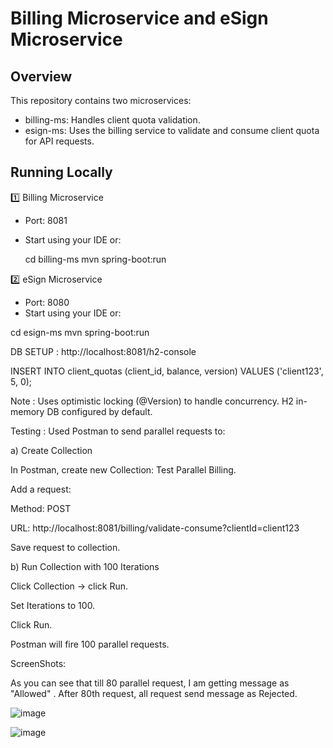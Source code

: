 # Billing Microservice and eSign Microservice

## Overview

This repository contains two microservices:

- billing-ms: Handles client quota validation.
- esign-ms: Uses the billing service to validate and consume client quota for API requests.

## Running Locally

1️⃣ Billing Microservice

- Port: 8081
- Start using your IDE or:

  cd billing-ms
  mvn spring-boot:run

2️⃣ eSign Microservice

- Port: 8080
- Start using your IDE or:

 cd esign-ms
 mvn spring-boot:run


DB SETUP :
 http://localhost:8081/h2-console

 INSERT INTO client_quotas (client_id, balance, version) VALUES ('client123', 5, 0);



Note :
Uses optimistic locking (@Version) to handle concurrency.
H2 in-memory DB configured by default.



Testing :
Used Postman to send parallel requests to:


a) Create Collection

In Postman, create new Collection: Test Parallel Billing.

Add a request:

Method: POST

URL: http://localhost:8081/billing/validate-consume?clientId=client123

Save request to collection.

b) Run Collection with 100 Iterations

Click Collection → click Run.

Set Iterations to 100.

Click Run.

Postman will fire 100 parallel requests.



ScreenShots:

As you can see that till 80 parallel request, I am getting message as "Allowed" . After 80th request, all request send message as Rejected.

![image](https://github.com/user-attachments/assets/51a5b540-8d99-49f5-96f7-d0b476349bae)


![image](https://github.com/user-attachments/assets/8a84552e-2544-416c-ba6c-b0a72ea55b4f)











